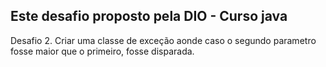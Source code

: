 ## Este desafio proposto pela DIO - Curso java
Desafio 2.
Criar uma classe de exceção aonde caso o segundo parametro fosse maior que o primeiro, fosse disparada.
